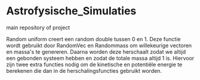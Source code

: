 # Astrofysische_Simulaties
main repository of project

Random uniform creert een random double tussen 0 en 1. Deze functie wordt gebruikt door RandomVec en Randommass om willekeurige vectoren en massa's te genereren. Daarna worden deze herschaalt zodat we altijd een gebonden systeem hebben en zodat de totale massa altijd 1 is. Hiervoor zijn twee extra functies nodig om de kinetische en potentiële energie te berekenen die dan in de herschalingsfuncties gebruikt worden.
